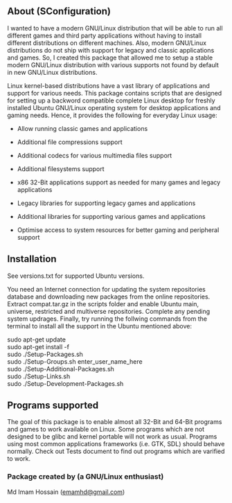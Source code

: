 About (SConfiguration)
------------

I wanted to have a modern GNU/Linux distribution that will be able to run all different games and third party applications without having to install different distributions on different machines. Also, modern GNU/Linux distributions do not ship with support for legacy and classic applications and games. So, I created this package that allowed me to setup a stable modern GNU/Linux distribution with various supports not found by default in new GNU/Linux distributions.

Linux kernel-based distributions have a vast library of applications and support for various needs. This package contains scripts that are designed for setting up a backword compatible complete Linux desktop for freshly installed Ubuntu GNU/Linux operating system for desktop applications and gaming needs. Hence, it provides the following for everyday Linux usage:

- Allow running classic games and applications

- Additional file compressions support

- Additional codecs for various multimedia files support

- Additional filesystems support

- x86 32-Bit applications support as needed for many games and legacy applications

- Legacy libraries for supporting legacy games and applications

- Additional libraries for supporting various games and applications

- Optimise access to system resources for better gaming and peripheral support

## Installation

See versions.txt for supported Ubuntu versions.

You need an Internet connection for updating the system repositories database and downloading new packages from the online repositories. Extract compat.tar.gz in the scripts folder and enable Ubuntu main, universe, restricted and multiverse repositories. Complete any pending system updrages. Finally, try running the follwing commands from the terminal to install all the support in the Ubuntu mentioned above:

sudo apt-get update  
sudo apt-get install -f  
sudo ./Setup-Packages.sh  
sudo ./Setup-Groups.sh enter_user_name_here  
sudo ./Setup-Additional-Packages.sh  
sudo ./Setup-Links.sh  
sudo ./Setup-Development-Packages.sh  

## Programs supported

The goal of this package is to enable almost all 32-Bit and 64-Bit programs and games to work available on Linux. Some programs which are not designed to be glibc and kernel portable will not work as usual. Programs using most common applications frameworks (i.e. GTK, SDL) should behave normally. Check out Tests document to find out programs which are varified to work.

### Package created by (a GNU/Linux enthusiast)

Md Imam Hossain (emamhd@gmail.com)
